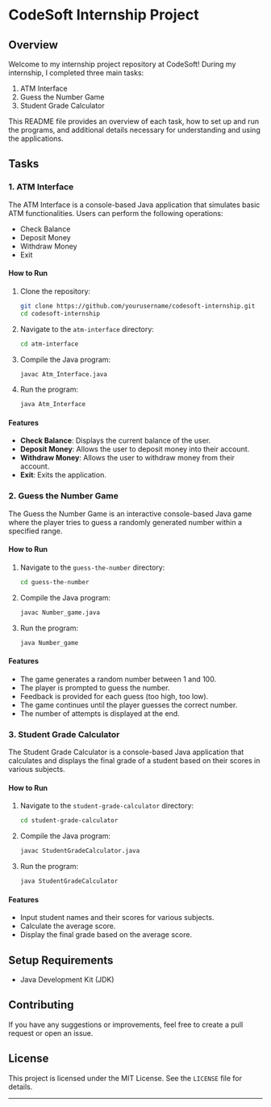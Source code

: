 
# CodeSoft Internship Project

## Overview

Welcome to my internship project repository at CodeSoft! During my internship, I completed three main tasks:

1. ATM Interface
2. Guess the Number Game
3. Student Grade Calculator

This README file provides an overview of each task, how to set up and run the programs, and additional details necessary for understanding and using the applications.

## Tasks

### 1. ATM Interface

The ATM Interface is a console-based Java application that simulates basic ATM functionalities. Users can perform the following operations:

- Check Balance
- Deposit Money
- Withdraw Money
- Exit

#### How to Run

1. Clone the repository:
    ```sh
    git clone https://github.com/yourusername/codesoft-internship.git
    cd codesoft-internship
    ```

2. Navigate to the `atm-interface` directory:
    ```sh
    cd atm-interface
    ```

3. Compile the Java program:
    ```sh
    javac Atm_Interface.java
    ```

4. Run the program:
    ```sh
    java Atm_Interface
    ```

#### Features

- **Check Balance**: Displays the current balance of the user.
- **Deposit Money**: Allows the user to deposit money into their account.
- **Withdraw Money**: Allows the user to withdraw money from their account.
- **Exit**: Exits the application.

### 2. Guess the Number Game

The Guess the Number Game is an interactive console-based Java game where the player tries to guess a randomly generated number within a specified range.

#### How to Run

1. Navigate to the `guess-the-number` directory:
    ```sh
    cd guess-the-number
    ```

2. Compile the Java program:
    ```sh
    javac Number_game.java
    ```

3. Run the program:
    ```sh
    java Number_game
    ```

#### Features

- The game generates a random number between 1 and 100.
- The player is prompted to guess the number.
- Feedback is provided for each guess (too high, too low).
- The game continues until the player guesses the correct number.
- The number of attempts is displayed at the end.

### 3. Student Grade Calculator

The Student Grade Calculator is a console-based Java application that calculates and displays the final grade of a student based on their scores in various subjects.

#### How to Run

1. Navigate to the `student-grade-calculator` directory:
    ```sh
    cd student-grade-calculator
    ```

2. Compile the Java program:
    ```sh
    javac StudentGradeCalculator.java
    ```

3. Run the program:
    ```sh
    java StudentGradeCalculator
    ```

#### Features

- Input student names and their scores for various subjects.
- Calculate the average score.
- Display the final grade based on the average score.

## Setup Requirements

- Java Development Kit (JDK)

## Contributing

If you have any suggestions or improvements, feel free to create a pull request or open an issue.

## License

This project is licensed under the MIT License. See the `LICENSE` file for details.

---

